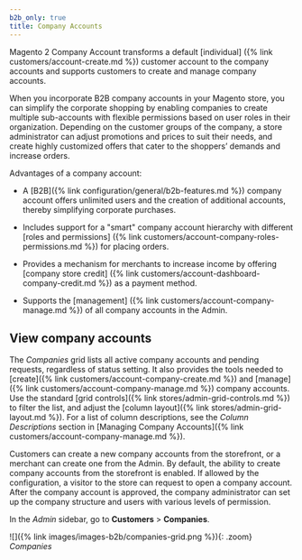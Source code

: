 ```yaml
---
b2b_only: true
title: Company Accounts
---
```


Magento 2 Company Account transforms a default [individual] ({% link customers/account-create.md %}) customer account to the company accounts and supports customers to create and manage company accounts.

When you incorporate B2B company accounts in your Magento store, you can simplify the corporate shopping by enabling companies to create multiple sub-accounts with flexible permissions based on user roles in their organization. Depending on the customer groups of the company, a store administrator can adjust promotions and prices to suit their needs, and create highly customized offers that cater to the shoppers’ demands and increase orders.

Advantages of  a company account:

 - A [B2B]({% link configuration/general/b2b-features.md  %}) company account offers unlimited users and the creation of additional accounts, thereby simplifying corporate purchases.

 - Includes support for a "smart" company account hierarchy with different [roles and permissions] ({% link customers/account-company-roles-permissions.md %}) for placing orders.

 - Provides a mechanism for merchants to increase income by offering [company store credit] ({% link customers/account-dashboard-company-credit.md %}) as a payment method.

 - Supports the [management] ({% link customers/account-company-manage.md %}) of all company accounts in the Admin.

## View company accounts

The _Companies_ grid lists all active company accounts and pending requests, regardless of status setting. It also provides the tools needed to [create]({% link customers/account-company-create.md %}) and [manage]({% link customers/account-company-manage.md %}) company accounts. Use the standard [grid controls]({% link stores/admin-grid-controls.md %}) to filter the list, and adjust the [column layout]({% link stores/admin-grid-layout.md %}). For a list of column descriptions, see the _Column Descriptions_ section in [Managing Company Accounts]({% link customers/account-company-manage.md %}).

Customers can create a new company accounts from the storefront, or a merchant can create one from the Admin. By default, the ability to create company accounts from the storefront is enabled. If allowed by the configuration, a visitor to the store can request to open a company account. After the company account is approved, the company administrator can set up the company structure and users with various levels of permission.

In the _Admin_ sidebar, go to **Customers** > **Companies**.

   ![]({% link images/images-b2b/companies-grid.png %}){: .zoom}
   _Companies_

